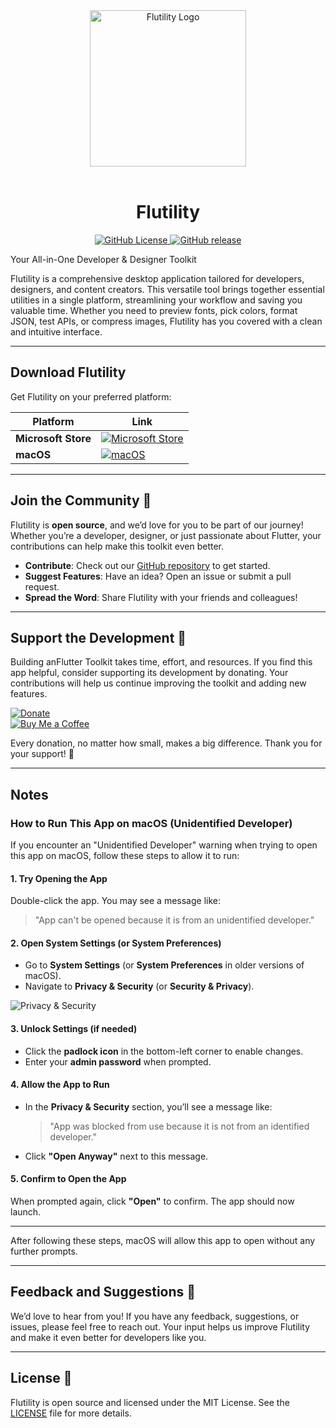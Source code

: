 <div align="center">
  <!-- <img src="https://github.com/allenai/OLMo/assets/8812459/774ac485-a535-4768-8f7c-db7be20f5cc3" width="300"/> -->
<img src="https://raw.githubusercontent.com/tranhuudang/Flutility/assets/images/app_icon.png" alt="Flutility Logo" width="250"/>
<br/>
  <br>
  <h1>Flutility</h1>
</div>
<p align="center">
  <a href="https://github.com/tranhuudang/flutility/blob/main/LICENSE">
    <img alt="GitHub License" src="https://img.shields.io/github/license/allenai/OLMo">
  </a>
  <a href="https://github.com/tranhuudang/flutility/releases">
    <img alt="GitHub release" src="https://img.shields.io/github/release/tranhuudang/flutility.svg">
  </a>
</p>
Your All-in-One Developer & Designer Toolkit

Flutility is a comprehensive desktop application tailored for developers, designers, and content creators. 
This versatile tool brings together essential utilities in a single platform, streamlining your workflow and saving you valuable time. 
Whether you need to preview fonts, pick colors, format JSON, test APIs, or compress images, Flutility has you covered with a clean and intuitive interface.

---

## Download Flutility

Get Flutility on your preferred platform:

| Platform  | Link                                                                                                                                                                                               |  
|-----------|----------------------------------------------------------------------------------------------------------------------------------------------------------------------------------------------------|  
| **Microsoft Store** | [![Microsoft Store](https://img.shields.io/badge/Microsoft_Store-0078D4?style=for-the-badge&logo=microsoft&logoColor=white)](https://www.microsoft.com/store/productId/9NM16ZPQH6BZ?ocid=pdpshare) |  
| **macOS** | [![macOS](https://img.shields.io/badge/macOS-000000?style=for-the-badge&logo=apple&logoColor=white)](https://github.com/tranhuudang/Flutility/releases)                                       |  

---

## Join the Community 🌟

Flutility is **open source**, and we’d love for you to be part of our journey! Whether you’re a developer, designer, or just passionate about Flutter, your contributions can help make this toolkit even better.

- **Contribute**: Check out our [GitHub repository](https://github.com/tranhuudang/Flutility) to get started.
- **Suggest Features**: Have an idea? Open an issue or submit a pull request.
- **Spread the Word**: Share Flutility with your friends and colleagues!

---

## Support the Development 💖

Building anFlutter Toolkit takes time, effort, and resources. If you find this app helpful, consider supporting its development by donating. Your contributions will help us continue improving the toolkit and adding new features.

[![Donate](https://img.shields.io/badge/Donate-PayPal-blue?style=for-the-badge&logo=paypal)](https://paypal.me/DangTran565)  
[![Buy Me a Coffee](https://img.shields.io/badge/Buy_Me_a_Coffee-FFDD00?style=for-the-badge&logo=buy-me-a-coffee&logoColor=black)](https://buymeacoffee.com/dak_solutions)

Every donation, no matter how small, makes a big difference. Thank you for your support! 🙏

---


## Notes

### How to Run This App on macOS (Unidentified Developer)

If you encounter an "Unidentified Developer" warning when trying to open this app on macOS, follow these steps to allow it to run:

#### 1. Try Opening the App
Double-click the app. You may see a message like:
> "App can't be opened because it is from an unidentified developer."

#### 2. Open System Settings (or System Preferences)
- Go to **System Settings** (or **System Preferences** in older versions of macOS).
- Navigate to **Privacy & Security** (or **Security & Privacy**).

![Privacy & Security](https://github.com/tranhuudang/diccon_dictionary/blob/master/assets/%E2%80%AFPM.png?raw=true)

#### 3. Unlock Settings (if needed)
- Click the **padlock icon** in the bottom-left corner to enable changes.
- Enter your **admin password** when prompted.

#### 4. Allow the App to Run
- In the **Privacy & Security** section, you’ll see a message like:
  > "App was blocked from use because it is not from an identified developer."
- Click **"Open Anyway"** next to this message.

#### 5. Confirm to Open the App
When prompted again, click **"Open"** to confirm. The app should now launch.

---

After following these steps, macOS will allow this app to open without any further prompts.


---

## Feedback and Suggestions 💬

We’d love to hear from you! If you have any feedback, suggestions, or issues, please feel free to reach out. Your input helps us improve Flutility and make it even better for developers like you.

---

## License 📜

Flutility is open source and licensed under the MIT License. See the [LICENSE](LICENSE) file for more details.

